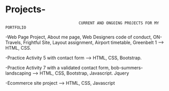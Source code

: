 # Projects-

                                    CURRENT AND ONGOING PROJECTS FOR MY PORTFOLIO

-Web Page Project, About me page, Web Designers code of conduct, ON-Travels, Frightful Site, Layout assignment, Airport timetable, Greenbelt 1 --> HTML, CSS.

-Practice Activity 5 with contact form --> HTML, CSS, Bootstrap.

-Practice Activity 7 with a validated contact form, bob-summers-landscaping  --> HTML, CSS, Bootstrap, Javascript. Jquery

-Ecommerce site project --> HTML, CSS, Javascript 
